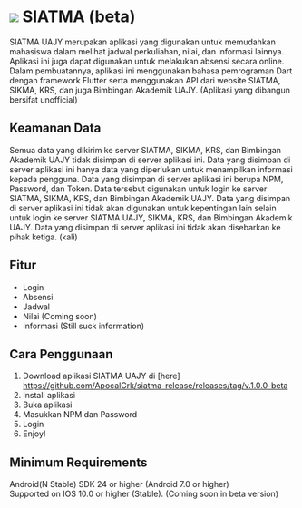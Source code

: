 
# ![](https://upload.wikimedia.org/wikipedia/id/thumb/d/df/UAJY_LOGOGRAM.svg/1200px-UAJY_LOGOGRAM.svg.png) SIATMA (beta)

SIATMA UAJY merupakan aplikasi yang digunakan untuk memudahkan mahasiswa dalam melihat jadwal perkuliahan, nilai, dan informasi lainnya. Aplikasi ini juga dapat digunakan untuk melakukan absensi secara online. Dalam pembuatannya, aplikasi ini menggunakan bahasa pemrograman Dart dengan framework Flutter serta menggunakan API dari website SIATMA, SIKMA, KRS, dan juga Bimbingan Akademik UAJY. (Aplikasi yang dibangun bersifat unofficial)

## Keamanan Data
Semua data yang dikirim ke server SIATMA, SIKMA, KRS, dan Bimbingan Akademik UAJY tidak disimpan di server aplikasi ini. Data yang disimpan di server aplikasi ini hanya data yang diperlukan untuk menampilkan informasi kepada pengguna. Data yang disimpan di server aplikasi ini berupa NPM, Password, dan Token. Data tersebut digunakan untuk login ke server SIATMA, SIKMA, KRS, dan Bimbingan Akademik UAJY. Data yang disimpan di server aplikasi ini tidak akan digunakan untuk kepentingan lain selain untuk login ke server SIATMA UAJY, SIKMA, KRS, dan Bimbingan Akademik UAJY. Data yang disimpan di server aplikasi ini tidak akan disebarkan ke pihak ketiga. (kali)

## Fitur

  * Login
  * Absensi
  * Jadwal
  * Nilai (Coming soon)
  * Informasi (Still suck information)

## Cara Penggunaan

  1. Download aplikasi SIATMA UAJY di [here] https://github.com/ApocalCrk/siatma-release/releases/tag/v.1.0.0-beta
  2. Install aplikasi
  3. Buka aplikasi
  4. Masukkan NPM dan Password
  5. Login
  6. Enjoy!

## Minimum Requirements
Android(N Stable) SDK 24 or higher (Android 7.0 or higher)
<br>
Supported on IOS 10.0 or higher (Stable). (Coming soon in beta version)


